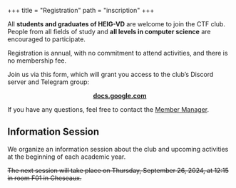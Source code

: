 +++
title = "Registration"
path = "inscription"
+++

All **students and graduates of HEIG-VD** are welcome to join the CTF club. People from all fields of study and **all levels in computer science** are encouraged to participate.

Registration is annual, with no commitment to attend activities, and there is no membership fee.

Join us via this form, which will grant you access to the club’s Discord server and Telegram group:

<p align="center">
<a target="_blank" href="https://docs.google.com/forms/d/e/1FAIpQLSdQ3DWtiLpi9OEljdBpNflYOw4kBDGMT1cAW-Gn4Feg8isLUA/viewform?usp=sf_link" class="btn btn-primary"><b>docs.google.com</b></a>
</p>

If you have any questions, feel free to contact the [Member Manager](mailto:y-ctf@heig-vd.ch).

## Information Session

We organize an information session about the club and upcoming activities at the beginning of each academic year.

~~The next session will take place on Thursday, September 26, 2024, at 12:15 in room F01 in Cheseaux.~~